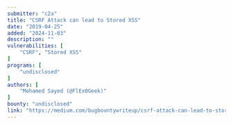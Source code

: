 ```yaml
---
submitter: "c2a"
title: "CSRF Attack can lead to Stored XSS"
date: "2019-04-25"
added: "2024-11-03"
description: ""
vulnerabilities: [
    "CSRF", "Stored XSS"
]
programs: [
    "undisclosed"
]
authors: [
    "Mohamed Sayed (@FlEx0Geek)"
]
bounty: "undisclosed"
link: "https://medium.com/bugbountywriteup/csrf-attack-can-lead-to-stored-xss-f40ba91f1e4f"
---
```




